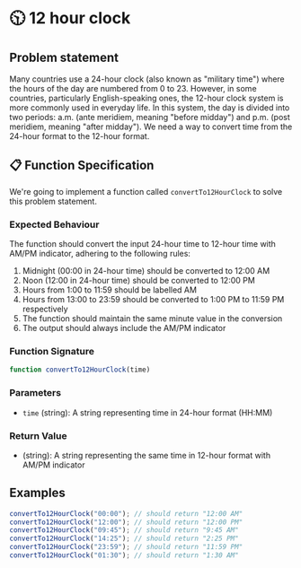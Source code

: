 # 🕥 12 hour clock

## Problem statement

Many countries use a 24-hour clock (also known as "military time") where the hours of the day are numbered from 0 to 23. However, in some countries, particularly English-speaking ones, the 12-hour clock system is more commonly used in everyday life. In this system, the day is divided into two periods: a.m. (ante meridiem, meaning "before midday") and p.m. (post meridiem, meaning "after midday"). We need a way to convert time from the 24-hour format to the 12-hour format.

## 📋 Function Specification

We're going to implement a function called `convertTo12HourClock` to solve this problem statement.

### Expected Behaviour

The function should convert the input 24-hour time to 12-hour time with AM/PM indicator, adhering to the following rules:

1. Midnight (00:00 in 24-hour time) should be converted to 12:00 AM
2. Noon (12:00 in 24-hour time) should be converted to 12:00 PM
3. Hours from 1:00 to 11:59 should be labelled AM
4. Hours from 13:00 to 23:59 should be converted to 1:00 PM to 11:59 PM respectively
5. The function should maintain the same minute value in the conversion
6. The output should always include the AM/PM indicator

### Function Signature

```javascript
function convertTo12HourClock(time)
```

### Parameters

- `time` (string): A string representing time in 24-hour format (HH:MM)

### Return Value

- (string): A string representing the same time in 12-hour format with AM/PM indicator

## Examples

```javascript
convertTo12HourClock("00:00"); // should return "12:00 AM"
convertTo12HourClock("12:00"); // should return "12:00 PM"
convertTo12HourClock("09:45"); // should return "9:45 AM"
convertTo12HourClock("14:25"); // should return "2:25 PM"
convertTo12HourClock("23:59"); // should return "11:59 PM"
convertTo12HourClock("01:30"); // should return "1:30 AM"
```
